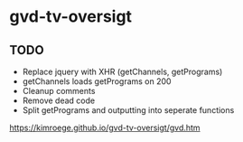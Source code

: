 # gvd-tv-oversigt

## TODO
* Replace jquery with XHR (getChannels, getPrograms)
* getChannels loads getPrograms on 200
* Cleanup comments
* Remove dead code
* Split getPrograms and outputting into seperate functions


https://kimroege.github.io/gvd-tv-oversigt/gvd.htm
